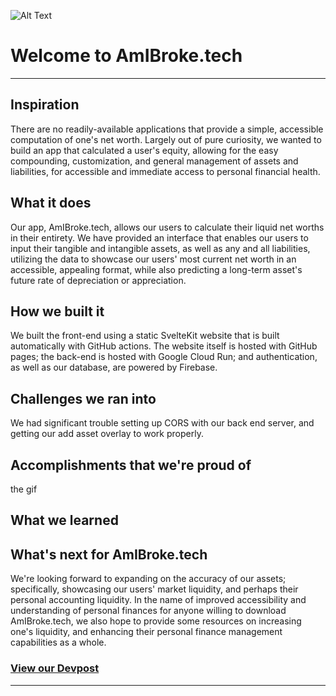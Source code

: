 ![Alt Text](https://i.imgur.com/jgp6YuC.gif)

# Welcome to **AmIBroke.tech**
---
## Inspiration
There are no readily-available applications that provide a simple, accessible computation of one's net worth. Largely out of pure curiosity, we wanted to build an app that calculated a user's equity, allowing for the easy compounding, customization, and general management of assets and liabilities, for accessible and immediate access to personal financial health.

## What it does
Our app, AmIBroke.tech, allows our users to calculate their liquid net worths in their entirety. We have provided an interface that enables our users to input their tangible and intangible assets, as well as any and all liabilities, utilizing the data to showcase our users' most current net worth in an accessible, appealing format, while also predicting a long-term asset's future rate of depreciation or appreciation.

## How we built it
We built the front-end using a static SvelteKit website that is built automatically with GitHub actions. The website itself is hosted with GitHub pages; the back-end is hosted with Google Cloud Run; and authentication, as well as our database, are powered by Firebase. 

## Challenges we ran into
We had significant trouble setting up CORS with our back end server, and getting our add asset overlay to work properly. 

## Accomplishments that we're proud of
the gif

## What we learned


## What's next for AmIBroke.tech
We're looking forward to expanding on the accuracy of our assets; specifically, showcasing our users' market liquidity, and perhaps their personal accounting liquidity. In the name of improved accessibility and understanding of personal finances for anyone willing to download AmIBroke.tech, we also hope to provide some resources on increasing one's liquidity, and enhancing their personal finance management capabilities as a whole.


### [View our Devpost](https://devpost.com/software/we-dont-have-a-project-name-yet)
---
